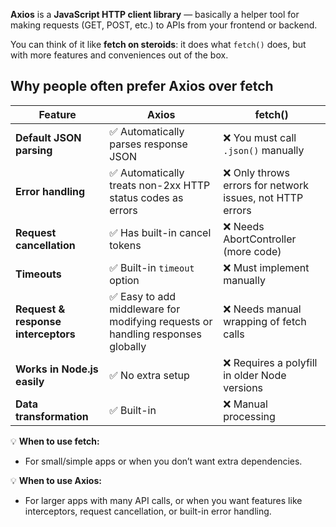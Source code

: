 **Axios** is a **JavaScript HTTP client library** — basically a helper tool for making requests (GET, POST, etc.) to APIs from your frontend or backend.

You can think of it like **fetch on steroids**: it does what `fetch()` does, but with more features and conveniences out of the box.

## **Why people often prefer Axios over fetch**

| Feature                             | **Axios**                                                                      | **fetch()**                                              |
| ----------------------------------- | ------------------------------------------------------------------------------ | -------------------------------------------------------- |
| **Default JSON parsing**            | ✅ Automatically parses response JSON                                           | ❌ You must call `.json()` manually                       |
| **Error handling**                  | ✅ Automatically treats non-2xx HTTP status codes as errors                     | ❌ Only throws errors for network issues, not HTTP errors |
| **Request cancellation**            | ✅ Has built-in cancel tokens                                                   | ❌ Needs AbortController (more code)                      |
| **Timeouts**                        | ✅ Built-in `timeout` option                                                    | ❌ Must implement manually                                |
| **Request & response interceptors** | ✅ Easy to add middleware for modifying requests or handling responses globally | ❌ Needs manual wrapping of fetch calls                   |
| **Works in Node.js easily**         | ✅ No extra setup                                                               | ❌ Requires a polyfill in older Node versions             |
| **Data transformation**             | ✅ Built-in                                                                     | ❌ Manual processing                                      |

💡 **When to use fetch:**

- For small/simple apps or when you don’t want extra dependencies.

💡 **When to use Axios:**

- For larger apps with many API calls, or when you want features like interceptors, request cancellation, or built-in error handling.